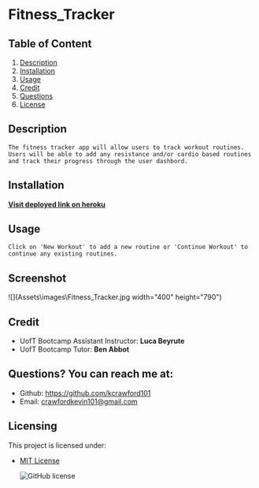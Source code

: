 # Fitness_Tracker
  ## Table of Content 
   1. [Description](#Description)
   2. [Installation](#Installation)
   3. [Usage](#Usage)   
   4. [Credit](#Credit)
   5. [Questions](#Questions?)
   6. [License](#Licensing)
   
  ## Description 
    The fitness tracker app will allow users to track workout routines. Users will be able to add any resistance and/or cardio based routines and track their progress through the user dashbord.  

  ## Installation 
  [**Visit deployed link on heroku**](https://stark-lowlands-17260.herokuapp.com/)

  ## Usage 
    Click on 'New Workout' to add a new routine or 'Continue Workout' to continue any existing routines.

  ## Screenshot
  ![](Assets\images\Fitness_Tracker.jpg width="400" height="790")  

  ## Credit
  - UofT Bootcamp Assistant Instructor: **Luca Beyrute**  
  - UofT Bootcamp Tutor: **Ben Abbot**     

  ## Questions? You can reach me at:
  - Github: https://github.com/kcrawford101
  - Email: crawfordkevin101@gmail.com

  ## Licensing
  This project is licensed under:  
* [MIT License](LICENSE.txt)

  ![GitHub license](https://img.shields.io/badge/license-MIT-blue.svg)
